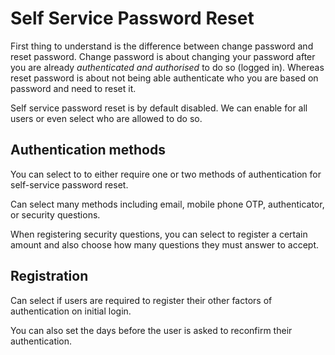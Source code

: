 # Self Service Password Reset

First thing to understand is the difference between change password and reset password. Change password is about changing your password after you are already *authenticated and authorised* to do so (logged in). Whereas reset password is about not being able authenticate who you are based on password and need to reset it.

Self service password reset is by default disabled. We can enable for all users or even select who are allowed to do so.

## Authentication methods

You can select to to either require one or two methods of authentication for self-service password reset.

Can select many methods including email, mobile phone OTP, authenticator, or security questions.

When registering security questions, you can select to register a certain amount and also choose how many questions they must answer to accept.

## Registration

Can select if users are required to register their other factors of authentication on initial login.

You can also set the days before the user is asked to reconfirm their authentication.